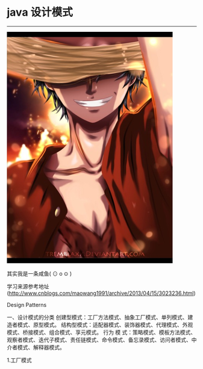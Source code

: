 # java 设计模式

-----------------------------------------------------------------------------------------------------

![image](https://github.com/isoot/JavaCodeDesignMode/blob/master/java%E8%AE%BE%E8%AE%A1%E6%A8%A1%E5%BC%8F/picture/d63049eb1e3022afb95baee96a3b414d.jpeg)

其实我是一条咸鱼( ⊙ o ⊙ )  

学习来源参考地址(http://www.cnblogs.com/maowang1991/archive/2013/04/15/3023236.html)

Design Patterns

一、设计模式的分类
创建型模式：工厂方法模式、抽象工厂模式、单列模式、建造者模式、原型模式。
结构型模式：适配器模式、装饰器模式、代理模式、外观模式、桥接模式、组合模式、享元模式。
行为 模 式：策略模式、模板方法模式、观察者模式、迭代子模式、责任链模式、命令模式、备忘录模式、访问者模式、中介者模式、解释器模式。

1.工厂模式

